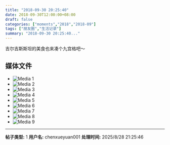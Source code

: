 ```yaml
---
title: "2018-09-30 20:25:40"
date: 2018-09-30T12:00:00+08:00
draft: false
categories: ["moments","2018","2018-09"]
tags: ["朋友圈","生活记录"]
summary: "2018-09-30 20:25:40..."
---
```


吉尔吉斯斯坦的美食也来凑个九宫格吧～

## 媒体文件

- ![Media 1](/Moments/photos/2018-09-30/201809302025400.jpg)
- ![Media 2](/Moments/photos/2018-09-30/201809302025401.jpg)
- ![Media 3](/Moments/photos/2018-09-30/201809302025402.jpg)
- ![Media 4](/Moments/photos/2018-09-30/201809302025403.jpg)
- ![Media 5](/Moments/photos/2018-09-30/201809302025404.jpg)
- ![Media 6](/Moments/photos/2018-09-30/201809302025405.jpg)
- ![Media 7](/Moments/photos/2018-09-30/201809302025406.jpg)
- ![Media 8](/Moments/photos/2018-09-30/201809302025407.jpg)
- ![Media 9](/Moments/photos/2018-09-30/201809302025408.jpg)

---

**帖子类型:** 1
**用户名:** chenxueyuan001
**处理时间:** 2025/8/28 21:25:46